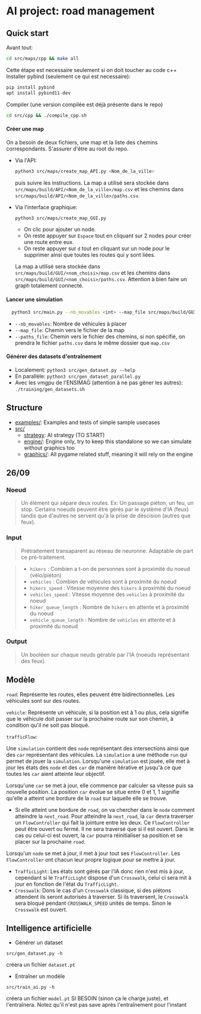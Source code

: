 # AI project: road management

## Quick start

Avant tout:
  ```bash
  cd src/maps/cpp && make all
  ```

Cette étape est necessaire seulement si on doit toucher au code c++
Installer pybind (seulement ce qui est necessaire):
  ```bash
  pip install pybind
  apt install pybind11-dev
  ```

Compiler (une version compilée est déjà présente dans le repo)
  ```bash
  cd src/cpp && ./compile_cpp.sh
  ```

#### Créer une map
On a besoin de deux fichiers, une map et la liste des chemins correspondants.
S'assurer d'être au root du repo.

- Via l'API:
  ```bash
  python3 src/maps/create_map_API.py <Nom_de_la_ville>
  ```
  puis suivre les instructions. La map a utilisé sera stockée dans `src/maps/build/API/<Nom_de_la_ville>/map.csv` et les chemins dans `src/maps/build/API/<Nom_de_la_ville>/paths.csv`.

- Via l'interface graphique:
  ```bash
  python3 src/maps/create_map_GUI.py 
  ```
  - On clic pour ajouter un node.
  - On reste appuyer sur `Espace` tout en cliquant sur 2 nodes pour créer une route entre eux.
  - On reste appuyer sur `d` tout en cliquant sur un node pour le supprimer ainsi que toutes les routes qui y sont liées.

  La map a utilisé sera stockée dans `src/maps/build/GUI/<nom_choisi>/map.csv` et les chemins dans `src/maps/build/GUI/<nom_choisi>/paths.csv`.
  Attention à bien faire un graph totalement connecté.

#### Lancer une simulation

```bash
  python3 src/main.py --nb_movables <int> --map_file src/maps/build/GUI/<nom>/map.csv 
```

- `--nb_movables`: Nombre de véhicules à placer
- `--map_file`: Chemin vers le fichier de la map
- `--paths_file`: Chemin vers le fichier des chemins, si non spécifié, on prendra le fichier `paths.csv` dans le même dossier que `map.csv`

#### Générer des datasets d'entraînement

- Localement: `python3 src/gen_dataset.py --help`
- En parallèle: `python3 src/gen_dataset_parallel.py`
- Avec les vmgpu de l'ENSIMAG (attention à ne pas gêner les autres): `./training/gen_datasets.sh`

## Structure

- [examples/](./examples/): Examples and tests of simple sample usecases
- [src/](./src/)
  - [strategy](./src/strategy.py): AI strategy (TO START)
  - [engine/](./src/engine/): Engine only, try to keep this standalone so we can simulate without graphics too
  - [graphics/](./src/graphics/): All pygame related stuff, meaning it will rely on the engine

## 26/09

### Noeud
> Un élément qui sépare deux routes. Ex: Un passage piéton, un feu, un stop. Certains noeuds peuvent être gérés par le système d'IA (feux) tandis que d'autres ne servent qu'à la prise de déscision (autres que feux).

### Input
> Prétraitement transaparent au réseau de neuronne. Adaptable de part ce pré-traitement.

> - `hikers` : Combien a t-on de personnes sont à proximité du noeud (vélo/piéton) 
> - `vehicles` : Combien de véhicules sont à proximité du noeud
> - `hikers_speed` : Vitesse moyenne des `hikers` à proximité du noeud
> - `vehicles_speed` : Vitesse moyenne des `vehicles` à proximité du noeud
> - `hiker_queue_length` : Nombre de `hikers` en attente et à proximité du noeud
> - `vehicle_queue_length` : Nombre de `vehicles` en attente et à proximité du noeud

### Output
> Un booléen sur chaque neuds gérable par l'IA (noeuds représentant des feux).

## Modèle

`road`: Représente les routes, elles peuvent être bidirectionnelles. Les véhicules sont sur des routes.

`vehicle`: Représente un véhicule, si la position est à 1 ou plus, cela signifie que le véhicule doit passer sur la prochaine route sur son chemin, à condition qu'il ne soit pas bloqué.

`trafficFlow`: 

Une `simulation` contient des `node` représentant des intersections ainsi que des `car` représentant des véhicules.
La `simulation` a une méthode `run` qui permet de jouer la `simulation`. Lorsqu'une `simulation` est jouée, elle met à jour les états des `node` et des `car` de manière itérative et jusqu'à ce que toutes les `car` aient atteinte leur objectif.

Lorsqu'une `car` se met à jour, elle commence par calculer sa vitesse puis sa nouvelle position.
La position `car` évolue se situe entre 0 et 1, 1 signifie qu'elle a atteint une bordure de la `road` sur laquelle elle se trouve.
- Si elle atteint une bordure de `road`, on va chercher dans le `node` comment atteindre la `next_road`. Pour atteindre la `next_road`, la `car` devra traverser un `FlowController` qui fait la jointure entre les deux. Ce `FlowController` peut être ouvert ou fermé. Il ne sera traversé que si il est ouvert. Dans le cas ou celui-ci est ouvert, la `car` pourra réinitialiser sa position et se placer sur la prochaine `road`.

Lorsqu'un `node` se met à jour, il met à jour tout ses `FlowController`. Les `FlowController` ont chacun leur propre logique pour se mettre à jour.
- `TrafficLight`: Les états sont gérés par l'IA donc rien n'est mis à jour, cependant si le `TrafficLight` dispose d'un `Crosswalk`, celui ci sera mit à jour en fonction de l'état du `TrafficLight`.
- `Crosswalk`: Dons le cas d'un `Crosswalk` classique, si des piétons attendent ils seront autorisés à traverser. Si ils traversent, le `Crosswalk` sera bloqué pendant `CROSSWALK_SPEED` unités de temps. Sinon le `Crosswalk` est ouvert.

## Intelligence artificielle

- Générer un dataset

`src/gen_dataset.py -h`

créera un fichier `dataset.pt`

- Entraîner un modèle

`src/train_ai.py -h`

créera un fichier `model.pt` SI BESOIN (sinon ça le charge juste), et l'entraînera. Notez qu'il n'est pas save après l'entraînement pour l'instant
